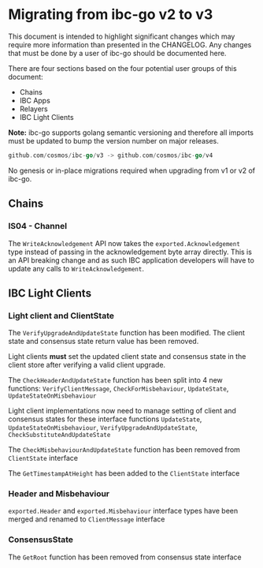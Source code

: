 # Migrating from ibc-go v2 to v3

This document is intended to highlight significant changes which may require more information than presented in the CHANGELOG.
Any changes that must be done by a user of ibc-go should be documented here.

There are four sections based on the four potential user groups of this document:
- Chains
- IBC Apps
- Relayers
- IBC Light Clients

**Note:** ibc-go supports golang semantic versioning and therefore all imports must be updated to bump the version number on major releases.
```go
github.com/cosmos/ibc-go/v3 -> github.com/cosmos/ibc-go/v4
```

No genesis or in-place migrations required when upgrading from v1 or v2 of ibc-go.

## Chains

### IS04 - Channel 

The `WriteAcknowledgement` API now takes the `exported.Acknowledgement` type instead of passing in the acknowledgement byte array directly. 
This is an API breaking change and as such IBC application developers will have to update any calls to `WriteAcknowledgement`. 

## IBC Light Clients

### Light client and ClientState

The `VerifyUpgradeAndUpdateState` function has been modified. The client state and consensus state return value has been removed. 

Light clients **must** set the updated client state and consensus state in the client store after verifying a valid client upgrade.

The `CheckHeaderAndUpdateState` function has been split into 4 new functions: `VerifyClientMessage`, `CheckForMisbehaviour`, `UpdateState`, 
`UpdateStateOnMisbehaviour`

Light client implementations now need to manage setting of client and consensus states for these interface functions `UpdateState`, `UpdateStateOnMisbehaviour`, `VerifyUpgradeAndUpdateState`, `CheckSubstituteAndUpdateState`

The `CheckMisbehaviourAndUpdateState` function has been removed from `ClientState` interface

The `GetTimestampAtHeight` has been added to the `ClientState` interface

### Header and Misbehaviour

`exported.Header` and `exported.Misbehaviour` interface types have been merged and renamed to `ClientMessage` interface

### ConsensusState

The `GetRoot` function has been removed from consensus state interface